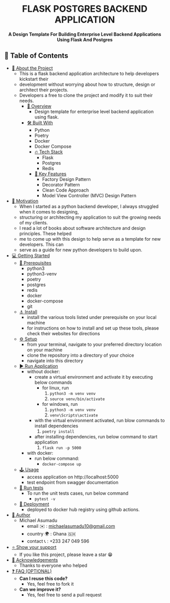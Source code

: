<div align="center">
  <h1><b>FLASK POSTGRES BACKEND APPLICATION</b></h1>
  <h4>A Design Template For Building Enterprise Level Backend Applications Using Flask And Postgres</h4>
</div>

## 📗 Table of Contents

- [📖 About the Project](#about-project)
  - This is a flask backend application architecture to help developers kickstart their
  - development without worrying about how to structure, design or architect their projects.
  - Developers a free to clone the project and modify it to suit their needs.
    - [👀 Overview](#overview)
      - Design template for enterprise level backend application using flask.
    - [🛠 Built With](#built-with)
      - Python
      - Poetry
      - Docker
      - Docker Compose
      - [🔥 Tech Stack](#tech-stack)
        - Flask
        - Postgres
        - Redis
      - [🔑 Key Features](#key-features)
        - Factory Design Pattern
        - Decorator Pattern
        - Clean Code Approach
        - Model View Controller (MVC) Design Pattern
- [💪 Motivation](#motivation)
  - When I started as a python backend developer, I always struggled when it comes to designing,
  - structuring or architecting my application to suit the growing needs of my clients.
  - I read a lot of books about software architecture and design principles. These helped
  - me to come up with this design to help serve as a template for new developers. This can
  - serve as a guide for new python developers to build upon.
- [💻 Getting Started](#getting-started)
  - [📜 Prerequisites](#prerequisites)
    - python3
    - python3-venv
    - poetry
    - postgres
    - redis
    - docker
    - docker-compose
    - git
  - [⚓ Install](#setup)
    - install the various tools listed under prerequisite on your local machine
    - for instructions on how to install and set up these tools, please check their websites for directions
  - [⚙️ Setup](#install)
    - from your terminal, navigate to your preferred directory location on your machine
    - clone the repository into a directory of your choice
    - navigate into this directory
  - [▶️ Run Application](#run-application)
    - without docker:
      - create a virtual environment and activate it by executing below commands
        - for linux, run
          1. `python3 -m venv venv`
          2. `source venv/bin/activate`
        - for windows, run
          1. `python3 -m venv venv`
          2. `venv\Scripts\activate`
      - with the virtual environment activated, run blow commands to install dependencies
          1. `poetry install`
      - after installing dependencies, run below command to start application
          1. `flask run -p 5000`
    - with docker:
      - run below command:
        - `docker-compose up`
  - [🕹️ Usage](#usage)
    - access application on http://localhost:5000
    - test endpoint from swagger documentation
  - [💯 Run tests](#run-tests)
    - To run the unit tests cases, run below command
      - `pytest -v`
  - [🚀 Deployment](#triangular_flag_on_post-deployment)
    - deployed to docker hub registry using github actions.
- [👥 Author](#author)
  - Michael Asumadu
    - email ✉️ : michaelasumadu10@gmail.com
    - country 🌍 : Ghana 🇬🇭
    - contact 📞 : +233 247 049 596
- [⭐️ Show your support](#support)
  - If you like this project, please leave a star 😁
- [🙏 Acknowledgements](#acknowledgements)
  - Thanks to everyone who helped
- [❓ FAQ (OPTIONAL)](#faq)
  - **Can I reuse this code?**
    - Yes, feel free to fork it
  - **Can we improve it?**
    - Yes, feel free to send a pull request
